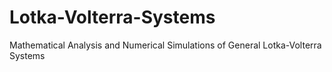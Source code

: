 # Lotka-Volterra-Systems
Mathematical Analysis and Numerical Simulations of General Lotka-Volterra Systems
